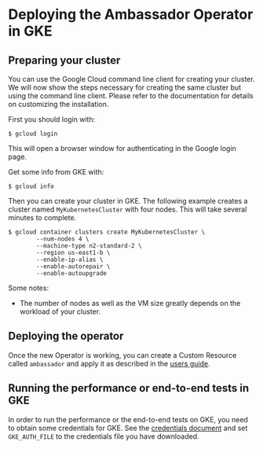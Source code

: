 # Deploying the Ambassador Operator in GKE
 
## Preparing your cluster

You can use the Google Cloud command line client for creating your cluster. We will now show
the steps necessary for creating the same cluster but using the command line client.
Please refer to the documentation for details on customizing the installation.

First you should login with:
```shell script
$ gcloud login
```

This will open a browser window for authenticating in the Google login page.

Get some info from GKE with:
```shell script
$ gcloud info
```

Then you can create your cluster in GKE. The following example creates a cluster
named `MyKubernetesCluster` with four nodes. This will take several minutes to complete.

```shell script
$ gcloud container clusters create MyKubernetesCluster \
		--num-nodes 4 \
		--machine-type n2-standard-2 \
		--region us-east1-b \
		--enable-ip-alias \
		--enable-autorepair \
		--enable-autoupgrade
```

Some notes:

- The number of nodes as well as the VM size greatly depends on the workload
  of your cluster.

## Deploying the operator

Once the new Operator is working, you can create a Custom Resource called `ambassador` and apply it
as described in the [users guide](using.md).
  
## Running the performance or end-to-end tests in GKE

In order to run the performance or the end-to-end tests on GKE, you need to obtain some credentials for GKE.
See the [credentials document](https://github.com/datawire/ambassador-operator/blob/master/ci/infra/CREDENTIALS.md#GKE)
and set `GKE_AUTH_FILE` to the credentials file you have downloaded.

